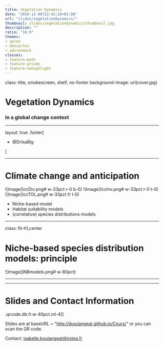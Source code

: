 ```yaml
---
title: Vegetation Dynamics
date: "2018-12-06T22:42:20+01:00"
url: "slides/vegetationDynamics/"
thumbnail: slides/vegetationDynamics/thumbnail.jpg
description: ""
ratio: "16:9"
themes:
- apron
- descartes
- adirondack
classes:
- feature-math
- feature-qrcode
- feature-nohighlight
---
```

class: title, smokescreen, shelf, no-footer
background-image: url(cover.jpg)

# Vegetation Dynamics
### in a global change context

---
layout: true
.footer[
- @DrIsaBlg
<!-- - ![logo](logo.jpg) -->
]

---
# Climate change and anticipation

![Image](ccDiv.png# w-33pct r-0 b-0)
![Image](ccInv.png# w-33pct r-0 t-0)
![Image](ccTOL.png# w-33pct fr l-0)

- Niche-based model
- Habitat suitability models
- (correlative) species distributions models

---
class: fit-h1,center
# Niche-based species distribution models: principle
![Image](NBmodels.png# w-80pct)

---

---
# Slides and Contact Information

.qrcode.db.fr.w-40pct.ml-4[]

Slides are at baseURL = "http://iboulangeat.github.io/Cours/" or you can scan the QR code.

Contact: isabelle.boulangeat@irstea.fr
